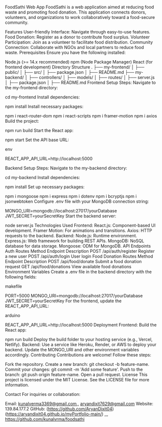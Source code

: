 FoodSathi Web App
FoodSathi is a web application aimed at reducing food waste and promoting food donation. This application connects donors, volunteers, and organizations to work collaboratively toward a food-secure community.

Features
User-friendly Interface: Navigate through easy-to-use features.
Food Donation: Register as a donor to contribute food surplus.
Volunteer Participation: Join as a volunteer to facilitate food distribution.
Community Connection: Collaborate with NGOs and local partners to reduce food waste.
Prerequisites
Ensure you have the following installed:

Node.js (>= 14.x recommended)
npm (Node Package Manager)
React (for frontend development)
Directory Structure
.
├── my-frontend/
│   ├── public/
│   ├── src/
│   ├── package.json
│   ├── README.md
├── my-backend/
│   ├── controllers/
│   ├── models/
│   ├── routes/
│   ├── server.js
│   ├── package.json
│   ├── README.md
Frontend Setup
Steps:
Navigate to the my-frontend directory:


cd my-frontend
Install dependencies:


npm install
Install necessary packages:


npm i react-router-dom
npm i react-scripts
npm i framer-motion
npm i axios
Build the project:


npm run build
Start the React app:


npm start
Set the API base URL:

env

REACT_APP_API_URL=http://localhost:5000



Backend Setup
Steps:
Navigate to the my-backend directory:


cd my-backend
Install dependencies:


npm install
Set up necessary packages:


npm i mongoose
npm i express
npm i dotenv
npm i bcryptjs
npm i jsonwebtoken
Configure .env file with your MongoDB connection string:


MONGO_URI=mongodb://localhost:27017/yourDatabase
JWT_SECRET=yourSecretKey
Start the backend server:


node server.js
Technologies Used
Frontend:
React.js: Component-based UI development.
Framer Motion: For animations and transitions.
Axios: HTTP requests to the backend.
Backend:
Node.js: Runtime environment.
Express.js: Web framework for building REST APIs.
MongoDB: NoSQL database for data storage.
Mongoose: ODM for MongoDB.
API Endpoints
Auth Routes
Method	Endpoint	Description
POST	/api/auth/register	Register a new user
POST	/api/auth/login	User login
Food Donation Routes
Method	Endpoint	Description
POST	/api/food/donate	Submit a food donation request
GET	/api/food/donations	View available food donations
Environment Variables
Create a .env file in the backend directory with the following fields:

makefile

PORT=5000
MONGO_URI=mongodb://localhost:27017/yourDatabase
JWT_SECRET=yourSecretKey
For the frontend, update the REACT_APP_API_URL:

arduino

REACT_APP_API_URL=http://localhost:5000
Deployment
Frontend:
Build the React app:

npm run build
Deploy the build folder to your hosting service (e.g., Vercel, Netlify).
Backend:
Use a service like Heroku, Render, or AWS to deploy your backend.
Update the MONGO_URI and other environment variables accordingly.
Contributing
Contributions are welcome! Follow these steps:

Fork the repository.
Create a new branch: git checkout -b feature-name.
Commit your changes: git commit -m 'Add some feature'.
Push to the branch: git push origin feature-name.
Open a pull request.
License
This project is licensed under the MIT License. See the LICENSE file for more information.

Contact
For inquiries or collaboration:

Email: kunalverma3369@gmail.com,, aryandixit7629@gmail.com
Website: 139.84.177.2
GitHub: (https://github.com/AryanDixit04)(https://aryandixit04.github.io/myPortfolio-main/) ,,, https://github.com/kunalvrma/foodsathi
